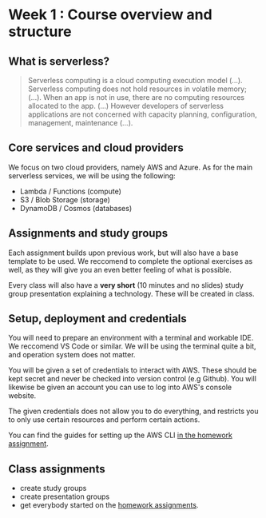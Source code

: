 # Week 1 : Course overview and structure

## What is serverless?

> Serverless computing is a cloud computing execution model (...). Serverless computing does not hold resources in volatile memory; (...). When an app is not in use, there are no computing resources allocated to the app. (...) However developers of serverless applications are not concerned with capacity planning, configuration, management, maintenance (...).

## Core services and cloud providers

We focus on two cloud providers, namely AWS and Azure.
As for the main serverless services, we will be using the following:

- Lambda / Functions (compute)
- S3 / Blob Storage (storage)
- DynamoDB / Cosmos (databases)

## Assignments and study groups

Each assignment builds upon previous work, but will also have a base template to be used. We reccomend to complete the optional exercises as well, as they will give you an even better feeling of what is possible.

Every class will also have a **very short** (10 minutes and no slides) study group presentation explaining a technology. These will be created in class.

## Setup, deployment and credentials

You will need to prepare an environment with a terminal and workable IDE. We reccomend VS Code or similar. We will be using the terminal quite a bit, and operation system does not matter.

You will be given a set of credentials to interact with AWS. These should be kept secret and never be checked into version control (e.g Github). You will likewise be given an account you can use to log into AWS's console website.

The given credentials does not allow you to do everything, and restricts you to only use certain resources and perform certain actions.

You can find the guides for setting up the AWS CLI [in the homework assignment](https://github.com/HackYourFuture-CPH/hyf-serverless-course/blob/main/week1/homework.md]).

## Class assignments
- create study groups 
- create presentation groups
- get everybody started on the [homework assignments](https://github.com/HackYourFuture-CPH/hyf-serverless-course/blob/main/week1/homework.md). 
